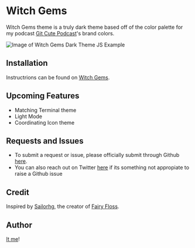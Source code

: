 # Witch Gems
Witch Gems theme is a truly dark theme based off of the color palette for my podcast <a href="https://www.gitcutepodcast.com">Git Cute Podcast</a>'s brand colors.

![Image of Witch Gems Dark Theme JS Example](https://i.imgur.com/puJ8daq.png)

## Installation
Instructrions can be found on <a href="https://javawitch.github.io/witchgems">Witch Gems</a>.

## Upcoming Features
* Matching Terminal theme
* Light Mode
* Coordinating Icon theme

## Requests and Issues
* To submit a request or issue, please officially submit through Github <a href="https://github.com/javawitch/witchgems-theme/issues">here</a>.
* You can also reach out on Twitter <a href="https://www.twitter.com/javavvitch">here</a> if its something not appropiate to raise a Github issue

## Credit

Inspired by <a href="https://www.twitter.com/sailorhg">Sailorhg</a>, the creator of <a href="https://sailorhg.github.io/fairyfloss/">Fairy Floss</a>.

## Author

<a href="https://www.twitter.com/javavvitch">It me</a>!
